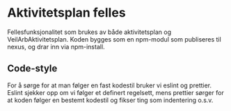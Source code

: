 # Aktivitetsplan felles

Fellesfunksjonalitet som brukes av både aktivitetsplan og VeilArbAktivitetsplan.
Koden bygges som en npm-modul som publiseres til nexus, og drar inn via npm-install.

## Code-style

For å sørge for at man følger en fast kodestil bruker vi eslint og prettier. Eslint
sjekker opp om vi følger et definert regelsett, mens prettier sørger for at koden
følger en bestemt kodestil og fikser ting som indentering o.s.v.
